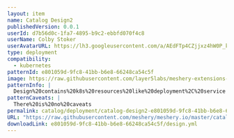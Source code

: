 ```yaml
---
layout: item
name: Catalog Design2
publishedVersion: 0.0.1
userId: d7b56d0c-1fa7-4895-b9c2-ebbfd070f4c8
userName: Colby Stoker
userAvatarURL: https://lh3.googleusercontent.com/a/AEdFTp4CZjjxz4hW0P_kBw7ZteyRGxQPFQiOd-F5Y6b1iGw=s96-c
type: deployment
compatibility:
  - kubernetes
patternId: e801059d-9fc8-41bb-b6e8-66248ca54c5f
image: https://raw.githubusercontent.com/layer5labs/meshery-extensions-packages/master/action-assets/design-assets/e801059d-9fc8-41bb-b6e8-66248ca54c5f-light.png,https://raw.githubusercontent.com/layer5labs/meshery-extensions-packages/master/action-assets/design-assets/e801059d-9fc8-41bb-b6e8-66248ca54c5f-dark.png
patternInfo: |
  Design%20contains%20k8s%20resources%20like%20deployment%2C%20service
patternCaveats: |
  There%20is%20no%20caveats
permalink: catalog/deployment/catalog-design2-e801059d-9fc8-41bb-b6e8-66248ca54c5f.html
URL: "https://raw.githubusercontent.com/meshery/meshery.io/master/catalog/e801059d-9fc8-41bb-b6e8-66248ca54c5f/0.0.1/design.yml"
downloadLink: e801059d-9fc8-41bb-b6e8-66248ca54c5f/design.yml
---
```

